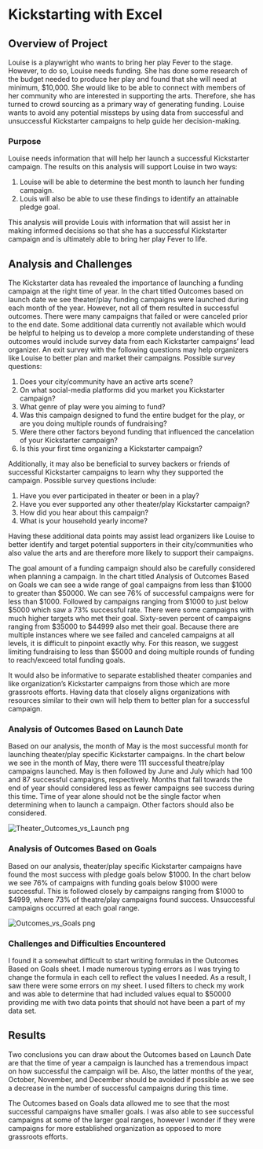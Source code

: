 # Kickstarting with Excel

## Overview of Project 

Louise is a playwright who wants to bring her play Fever to the stage. However, to do so, Louise needs funding. She has done some research of the budget needed to produce her play and found that she will need at minimum, $10,000. She would like to be able to connect with members of her community who are interested in supporting the arts. Therefore, she has turned to crowd sourcing as a primary way of generating funding. Louise wants to avoid any potential missteps by using data from successful and unsuccessful Kickstarter campaigns to help guide her decision-making.  


### Purpose

Louise needs information that will help her launch a successful Kickstarter campaign. The results on this analysis will support Louise in two ways:

1.	Louise will be able to determine the best month to launch her funding campaign.
2.	Louis will also be able to use these findings to identify an attainable pledge goal. 

This analysis will provide Louis with information that will assist her in making informed decisions so that she has a successful Kickstarter campaign and is ultimately able to bring her play Fever to life. 


## Analysis and Challenges

The Kickstarter data has revealed the importance of launching a funding campaign at the right time of year. In the chart titled Outcomes based on launch date we see theater/play funding campaigns were launched during each month of the year. However, not all of them resulted in successful outcomes. There were many campaigns that failed or were canceled prior to the end date. Some additional data currently not available which would be helpful to helping us to develop a more complete understanding of these outcomes would include survey data from each Kickstarter campaigns’ lead organizer. An exit survey with the following questions may help organizers like Louise to better plan and market their campaigns. Possible survey questions:
1.	Does your city/community have an active arts scene?
2.	On what social-media platforms did you market you Kickstarter campaign?
3.	What genre of play were you aiming to fund?
4.	Was this campaign designed to fund the entire budget for the play, or are you doing multiple rounds of fundraising?
5.	Were there other factors beyond funding that influenced the cancelation of your Kickstarter campaign?
6.	Is this your first time organizing a Kickstarter campaign?

Additionally, it may also be beneficial to survey backers or friends of successful Kickstarter campaigns to learn why they supported the campaign. Possible survey questions include:
1.	Have you ever participated in theater or been in a play?
2.	Have you ever supported any other theater/play Kickstarter campaign?
3.	How did you hear about this campaign?
4.	What is your household yearly income?

Having these additional data points may assist lead organizers like Louise to better identify and target potential supporters in their city/communities who also value the arts and are therefore more likely to support their campaigns.

The goal amount of a funding campaign should also be carefully considered when planning a campaign. In the chart titled Analysis of Outcomes Based on Goals we can see a wide range of goal campaigns from less than $1000 to greater than $50000. We can see 76% of successful campaigns were for less than $1000. Followed by campaigns ranging from $1000 to just below $5000 which saw a 73% successful rate. There were some campaigns with much higher targets who met their goal. Sixty-seven percent of campaigns ranging from $35000 to $44999 also met their goal. Because there are multiple instances where we see failed and canceled campaigns at all levels, it is difficult to pinpoint exactly why. For this reason, we suggest limiting fundraising to less than $5000 and doing multiple rounds of funding to reach/exceed total funding goals. 

It would also be informative to separate established theater companies and like organization’s Kickstarter campaigns from those which are more grassroots efforts. Having data that closely aligns organizations with resources similar to their own will help them to better plan for a successful campaign. 

### Analysis of Outcomes Based on Launch Date


Based on our analysis, the month of May is the most successful month for launching theater/play specific Kickstarter campaigns. In the chart below we see in the month of May, there were 111 successful theatre/play campaigns launched. May is then followed by June and July which had 100 and 87 successful campaigns, respectively. Months that fall towards the end of year should considered less as fewer campaigns see success during this time. Time of year alone should not be the single factor when determining when to launch a campaign. Other factors should also be considered. 
 
![Theater_Outcomes_vs_Launch png](https://user-images.githubusercontent.com/80069183/111054022-ab2ac100-842e-11eb-8d08-108e28891ed6.png)

### Analysis of Outcomes Based on Goals

Based on our analysis, theater/play specific Kickstarter campaigns have found the most success with pledge goals below $1000. In the chart below we see 76% of campaigns with funding goals below $1000 were successful. This is followed closely by campaigns ranging from $1000 to $4999, where 73% of theatre/play campaigns found success. Unsuccessful campaigns occurred at each goal range.  

![Outcomes_vs_Goals png](https://user-images.githubusercontent.com/80069183/111054088-3310cb00-842f-11eb-8b1b-189174ebbad1.png)

### Challenges and Difficulties Encountered

I found it a somewhat difficult to start writing formulas in the Outcomes Based on Goals sheet. I made numerous typing errors as I was trying to change the formula in each cell to reflect the values I needed. As a result, I saw there were some errors on my sheet. I used filters to check my work and was able to determine that had included values equal to $50000 providing me with two data points that should not have been a part of my data set. 

## Results

Two conclusions you can draw about the Outcomes based on Launch Date are that the time of year a campaign is launched has a tremendous impact on how successful the campaign will be. Also, the latter months of the year, October, November, and December should be avoided if possible as we see a decrease in the number of successful campaigns during this time. 

The Outcomes based on Goals data allowed me to see that the most successful campaigns have smaller goals. I was also able to see successful campaigns at some of the larger goal ranges, however I wonder if they were campaigns for more established organization as opposed to more grassroots efforts. 





